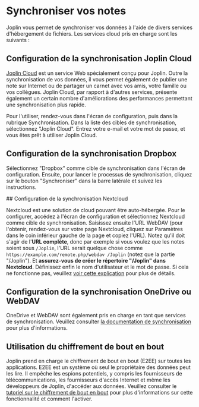 # Synchroniser vos notes

Joplin vous permet de synchroniser vos données à l'aide de divers services d'hébergement de fichiers. Les services cloud pris en charge sont les suivants :

## Configuration de la synchronisation Joplin Cloud

[Joplin Cloud](https://joplinapp.org/plans/) est un service Web spécialement conçu pour Joplin. Outre la synchronisation de vos données, il vous permet également de publier une note sur Internet ou de partager un carnet avec vos amis, votre famille ou vos collègues. Joplin Cloud, par rapport à d'autres services, présente également un certain nombre d'améliorations des performances permettant une synchronisation plus rapide.

Pour l'utiliser, rendez-vous dans l'écran de configuration, puis dans la rubrique Synchronisation. Dans la liste des cibles de synchronisation, sélectionnez "Joplin Cloud". Entrez votre e-mail et votre mot de passe, et vous êtes prêt à utiliser Joplin Cloud.

## Configuration de la synchronisation Dropbox

Sélectionnez "Dropbox" comme cible de synchronisation dans l'écran de configuration. Ensuite, pour lancer le processus de synchronisation, cliquez sur le bouton "Synchroniser" dans la barre latérale et suivez les instructions.

## Configuration de la synchronisation Nextcloud

Nextcloud est une solution de cloud pouvant être auto-hébergée. Pour le configurer, accédez à l'écran de configuration et sélectionnez Nextcloud comme cible de synchronisation. Saisissez ensuite l'URL WebDAV (pour l'obtenir, rendez-vous sur votre page Nextcloud, cliquez sur Paramètres dans le coin inférieur gauche de la page et copiez l'URL). Notez qu'il doit s'agir de l'**URL complète**, donc par exemple si vous voulez que les notes soient sous `/Joplin`, l'URL serait quelque chose comme `https://example.com/remote.php/webdav /Joplin` (notez que la partie "/Joplin"). Et **assurez-vous de créer le répertoire "/Joplin" dans Nextcloud**. Définissez enfin le nom d'utilisateur et le mot de passe. Si cela ne fonctionne pas, veuillez [voir cette explication](https://github.com/dpjl/joplin/issues/61#issuecomment-373282608) pour plus de détails.

## Configuration de la synchronisation OneDrive ou WebDAV

OneDrive et WebDAV sont également pris en charge en tant que services de synchronisation. Veuillez consulter [la documentation de synchronisation](https://joplinapp.org/help/apps/sync/) pour plus d'informations.

## Utilisation du chiffrement de bout en bout

Joplin prend en charge le chiffrement de bout en bout (E2EE) sur toutes les applications. E2EE est un système où seul le propriétaire des données peut les lire. Il empêche les espions potentiels, y compris les fournisseurs de télécommunications, les fournisseurs d'accès Internet et même les développeurs de Joplin, d'accéder aux données. Veuillez consulter le [tutoriel sur le chiffrement de bout en bout](https://joplinapp.org/help/apps/sync/e2ee) pour plus d'informations sur cette fonctionnalité et comment l'activer.